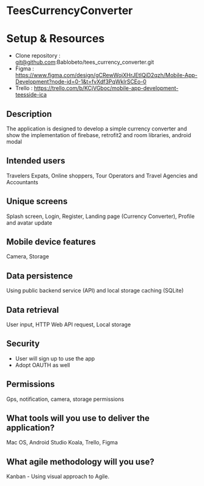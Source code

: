 # TeesCurrencyConverter

# Setup & Resources
- Clone repository : git@github.com:Bablobeto/tees_currency_converter.git
- Figma : https://www.figma.com/design/gCRewWojXHrJEtIQiD2qzh/Mobile-App-Development?node-id=0-1&t=fvXdf3PqWklrSCEo-0
- Trello : https://trello.com/b/KCjVGboc/mobile-app-development-teesside-ica

## Description
The application is designed to develop a simple currency converter and show the implementation of firebase, retrofit2 and room libraries, android modal

## Intended users
Travelers Expats, Online shoppers, Tour Operators and Travel Agencies and Accountants

## Unique screens
Splash screen, Login, Register, Landing page (Currency Converter), Profile and avatar update

## Mobile device features
Camera, Storage

## Data persistence
Using public backend service (API) and local storage caching (SQLite)

## Data retrieval
User input, HTTP Web API request, Local storage

## Security
- User will sign up to use the app
- Adopt OAUTH as well

## Permissions
Gps, notification, camera, storage permissions

## What tools will you use to deliver the application?
Mac OS, Android Studio Koala, Trello, Figma

## What agile methodology will you use?
Kanban - Using visual approach to Agile.
